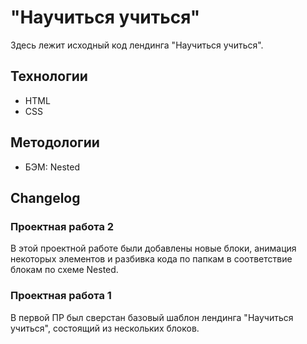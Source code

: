 # "Научиться учиться"

Здесь лежит исходный код лендинга "Научиться учиться".

## Технологии
- HTML
- CSS

## Методологии
- БЭМ: Nested

## Changelog
### Проектная работа 2
В этой проектной работе были добавлены новые блоки, анимация некоторых элементов и разбивка кода по папкам в соответствие блокам по схеме Nested.

### Проектная работа 1
В первой ПР был сверстан базовый шаблон лендинга "Научиться учиться", состоящий из нескольких блоков.

